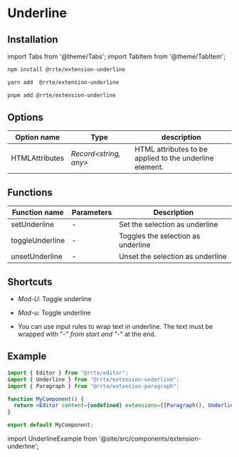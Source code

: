 # Underline

## Installation

import Tabs from '@theme/Tabs';
import TabItem from '@theme/TabItem';

<Tabs>
  <TabItem value="npm" label="npm" default>

```bash
npm install @rrte/extension-underline
```

  </TabItem>
  <TabItem value="yarn" label="yarn">

```bash
yarn add  @rrte/extension-underline
```

  </TabItem>
  <TabItem value="pnpm" label="pnpm">

```bash
pnpm add @rrte/extension-underline
```

  </TabItem>
</Tabs>

## Options

| Option name    | Type                   | description                                             |
| -------------- | ---------------------- | ------------------------------------------------------- |
| HTMLAttributes | _Record\<string, any>_ | HTML attributes to be applied to the underline element. |

## Functions

| Function name   | Parameters | Description                        |
| --------------- | ---------- | ---------------------------------- |
| setUnderline    | -          | Set the selection as underline     |
| toggleUnderline | -          | Toggles the selection as underline |
| unsetUnderline  | -          | Unset the selection as underline   |

## Shortcuts

- _Mod-U_: Toggle underline

- _Mod-u_: Toggle underline

- You can use input rules to wrap text in underline. The text must be wrapped with "-_" from start and "_-" at the end.

## Example

```jsx
import { Editor } from "@rrte/editor";
import { Underline } from "@rrte/extension-underline";
import { Paragraph } from "@rrte/extension-paragraph";

function MyComponent() {
  return <Editor content={undefined} extensions={[Paragraph(), Underline()]} />;
}

export default MyComponent;
```

import UnderlineExample from '@site/src/components/extension-underline';

<UnderlineExample />
